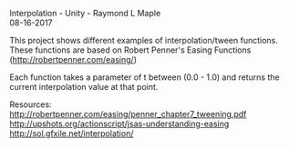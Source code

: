 Interpolation - Unity - Raymond L Maple<br/>
08-16-2017

This project shows different examples of interpolation/tween functions.
These functions are based on Robert Penner's Easing Functions (http://robertpenner.com/easing/)

Each function takes a parameter of t between (0.0 - 1.0) and returns the current interpolation value at that point.<br/>

Resources:<br/>
http://robertpenner.com/easing/penner_chapter7_tweening.pdf<br/>
http://upshots.org/actionscript/jsas-understanding-easing<br/>
http://sol.gfxile.net/interpolation/
